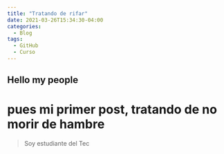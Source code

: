 ```yaml
---
title: "Tratando de rifar"
date: 2021-03-26T15:34:30-04:00
categories:
  - Blog
tags:
  - GitHub
  - Curso
---
```

## Hello my people
# pues mi primer post, tratando de no morir de hambre

> Soy estudiante del Tec  